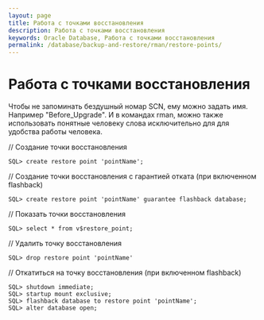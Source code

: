 ```yaml
---
layout: page
title: Работа с точками восстановления
description: Работа с точками восстановления
keywords: Oracle Database, Работа с точками восстановления
permalink: /database/backup-and-restore/rman/restore-points/
---
```


# Работа с точками восстановления

Чтобы не запоминать бездушный номар SCN, ему можно задать имя.
Например "Before_Upgrade". И в командах rman, можно также использовать понятные человеку слова исключительно для для удобства работы человека.

// Создание точки восстановления

    SQL> create restore point 'pointName';

// Создание точки восстановления с гарантией отката (при включенном flashback)

    SQL> create restore point 'pointName' guarantee flashback database;

// Показать точки восстановления

    SQL> select * from v$restore_point;

// Удалить точку восстановления

    SQL> drop restore point 'pointName'

// Откатиться на точку восстановления (при включенном flashback)

    SQL> shutdown immediate;
    SQL> startup mount exclusive;
    SQL> flashback database to restore point 'pointName';
    SQL> alter database open;
